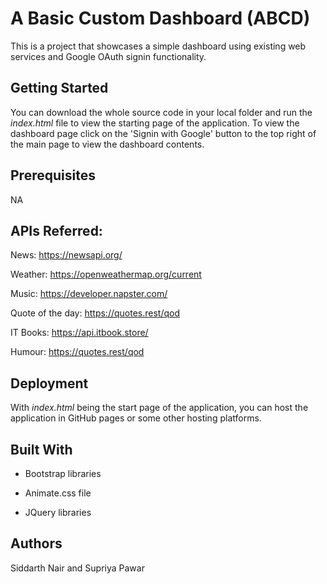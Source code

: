 
# A Basic Custom Dashboard (ABCD)
This is a project that showcases a simple dashboard using existing web services and Google OAuth signin functionality.

## Getting Started
You can download the whole source code in your local folder and run the *index.html* file to view the starting page of the application.
To view the dashboard page click on the 'Signin with Google' button to the top right of the main page to view the dashboard contents.

## Prerequisites
NA

## APIs Referred:

News: https://newsapi.org/

Weather: https://openweathermap.org/current 

Music: https://developer.napster.com/ 

Quote of the day: https://quotes.rest/qod 

IT Books: https://api.itbook.store/ 

Humour: https://quotes.rest/qod 

## Deployment
With *index.html* being the start page of the application, you can host the application in GitHub pages or some other hosting platforms.

## Built With
* Bootstrap libraries

* Animate.css file

* JQuery libraries

## Authors
Siddarth Nair and Supriya Pawar
